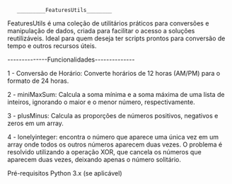        _________FeaturesUtils________

FeaturesUtils é uma coleção de utilitários práticos para conversões e manipulação de dados, criada para facilitar o acesso a soluções reutilizáveis. Ideal para quem deseja ter scripts prontos para conversão de tempo e outros recursos úteis.

--------------Funcionalidades--------------

1 - Conversão de Horário: Converte horários de 12 horas (AM/PM) para o formato de 24 horas.

2 - miniMaxSum: Calcula a soma mínima e a soma máxima de uma lista de inteiros, ignorando o maior e o menor número, respectivamente.

3 - plusMinus: Calcula as proporções de números positivos, negativos e zeros em um array.

4 - lonelyinteger: encontra o número que aparece uma única vez em um array onde todos os outros números aparecem duas vezes. O problema é resolvido utilizando a operação XOR, que cancela os números que aparecem duas vezes, deixando apenas o número solitário.


Pré-requisitos
Python 3.x (se aplicável)
